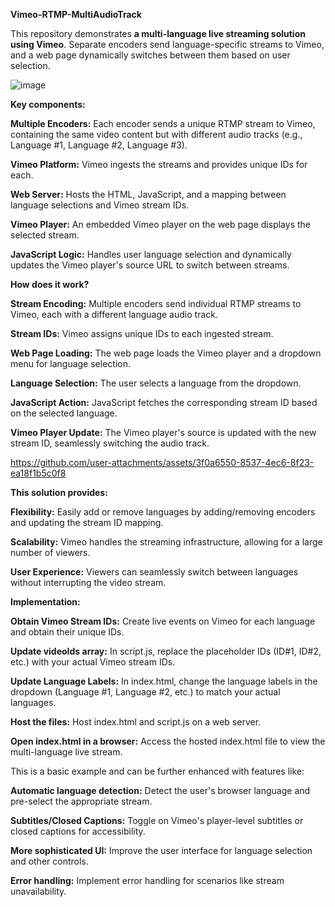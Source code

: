 **Vimeo-RTMP-MultiAudioTrack**

This repository demonstrates **a multi-language live streaming solution using Vimeo**. Separate encoders send language-specific streams to Vimeo, and a web page dynamically switches between them based on user selection.

![image](https://github.com/user-attachments/assets/8762d57a-27e6-46fd-9f47-a858b561126a)


**Key components:**

**Multiple Encoders:** Each encoder sends a unique RTMP stream to Vimeo, containing the same video content but with different audio tracks (e.g., Language #1, Language #2, Language #3).

**Vimeo Platform:** Vimeo ingests the streams and provides unique IDs for each.

**Web Server:** Hosts the HTML, JavaScript, and a mapping between language selections and Vimeo stream IDs.

**Vimeo Player:** An embedded Vimeo player on the web page displays the selected stream.

**JavaScript Logic:** Handles user language selection and dynamically updates the Vimeo player's source URL to switch between streams.



**How does it work?**

**Stream Encoding:** Multiple encoders send individual RTMP streams to Vimeo, each with a different language audio track.

**Stream IDs:** Vimeo assigns unique IDs to each ingested stream.

**Web Page Loading:** The web page loads the Vimeo player and a dropdown menu for language selection.

**Language Selection:** The user selects a language from the dropdown.

**JavaScript Action:** JavaScript fetches the corresponding stream ID based on the selected language.

**Vimeo Player Update:** The Vimeo player's source is updated with the new stream ID, seamlessly switching the audio track.



https://github.com/user-attachments/assets/3f0a6550-8537-4ec6-8f23-ea18f1b5c0f8



**This solution provides:**

**Flexibility:** Easily add or remove languages by adding/removing encoders and updating the stream ID mapping.

**Scalability:** Vimeo handles the streaming infrastructure, allowing for a large number of viewers.

**User Experience:** Viewers can seamlessly switch between languages without interrupting the video stream.



**Implementation:**

**Obtain Vimeo Stream IDs:** Create live events on Vimeo for each language and obtain their unique IDs.

**Update videoIds array:** In script.js, replace the placeholder IDs (ID#1, ID#2, etc.) with your actual Vimeo stream IDs.

**Update Language Labels:** In index.html, change the language labels in the dropdown (Language #1, Language #2, etc.) to match your actual languages.

**Host the files:** Host index.html and script.js on a web server.

**Open index.html in a browser:** Access the hosted index.html file to view the multi-language live stream.

This is a basic example and can be further enhanced with features like:

**Automatic language detection:** Detect the user's browser language and pre-select the appropriate stream.

**Subtitles/Closed Captions:** Toggle on Vimeo's player-level subtitles or closed captions for accessibility.

**More sophisticated UI:** Improve the user interface for language selection and other controls.

**Error handling:** Implement error handling for scenarios like stream unavailability.

